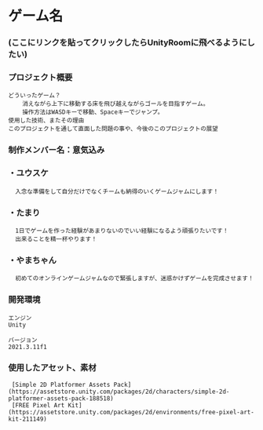 # ゲーム名

### (ここにリンクを貼ってクリックしたらUnityRoomに飛べるようにしたい)

### プロジェクト概要

    どういったゲーム？
        消えながら上下に移動する床を飛び越えながらゴールを目指すゲーム。
        操作方法はWASDキーで移動、Spaceキーでジャンプ。
    使用した技術、またその理由
    このプロジェクトを通して直面した問題の事や、今後のこのプロジェクトの展望

### 制作メンバー名：意気込み

### ・**ユウスケ**
      入念な準備をして自分だけでなくチームも納得のいくゲームジャムにします！
      
### ・**たまり**
      1日でゲームを作った経験があまりないのでいい経験になるよう頑張りたいです！
      出来ることを精一杯やります！  
### ・**やまちゃん**
      初めてのオンラインゲームジャムなので緊張しますが、迷惑かけずゲームを完成させます！
      
### 開発環境

    エンジン
    Unity
    
    バージョン
    2021.3.11f1
    
### 使用したアセット、素材

     [Simple 2D Platformer Assets Pack](https://assetstore.unity.com/packages/2d/characters/simple-2d-platformer-assets-pack-188518)
     [FREE Pixel Art Kit](https://assetstore.unity.com/packages/2d/environments/free-pixel-art-kit-211149)
